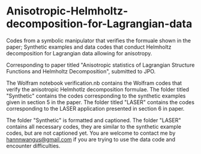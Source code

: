 # Anisotropic-Helmholtz-decomposition-for-Lagrangian-data
Codes from a symbolic manipulator that verifies the formuale shown in the paper; Synthetic examples and data codes that conduct Helmholtz decomposition for Lagrangian data allowing for anisotropy.

Corresponding to paper titled "Anisotropic statistics of Lagrangian Structure Functions and Helmholtz Decomposition", submitted to JPO. 

The Wolfram notebook verification.nb contains the Wolfram codes that verify the anisotropic Helmhotlz decomposition formulae. 
The folder titled "Synthetic" contains the codes corresponding to the synthetic examples given in section 5 in the paper.
The folder titled "LASER" contains the codes corresponding to the LASER application presented in section 6 in paper.

The folder "Synthetic" is formatted and captioned. The folder "LASER" contains all necessary codes, they are similar to the synthetic example codes, but are not captioned yet. You are welcome to contact me by hannnwangus@gmail.com if you are trying to use the data code and encounter difficulties.
